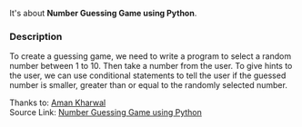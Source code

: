It's about **Number Guessing Game using Python**.

### Description
To create a guessing game, we need to write a program to select a random number between 1 to 10. Then take a number from the user.
To give hints to the user, we can use conditional statements to tell the user if the guessed number is smaller, greater than or equal to the randomly selected number.

Thanks to: [Aman Kharwal](https://thecleverprogrammer.com/about)  
Source Link:  [Number Guessing Game using Python](https://TheCleverProgrammer.com/2022/06/29/number-guessing-game-using-python)
